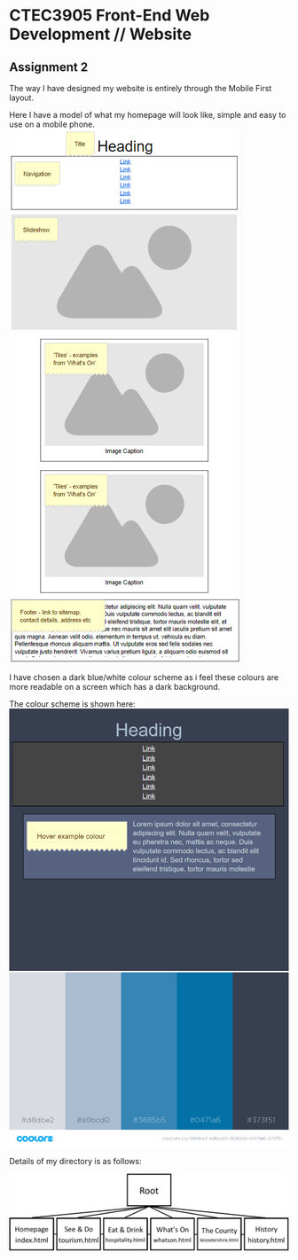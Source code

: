 # CTEC3905 Front-End Web Development // Website
## Assignment 2

The way I have designed my website is entirely through the Mobile First layout. 

Here I have a model of what my homepage will look like, simple and easy to use on a mobile phone.
![img](wireframes/Home.PNG)

I have chosen a dark blue/white colour scheme as i feel these colours are more readable on a screen which has a dark background.

The colour scheme is shown here:
![img](wireframes/Colour%20Scheme.PNG)
![img](colourscheme.png)

Details of my directory is as follows:

![img](wireframes/Navigation.png)
